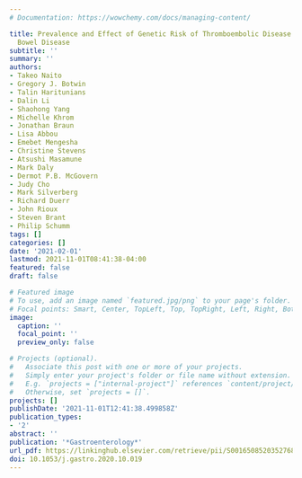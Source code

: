 ```yaml
---
# Documentation: https://wowchemy.com/docs/managing-content/

title: Prevalence and Effect of Genetic Risk of Thromboembolic Disease in Inflammatory
  Bowel Disease
subtitle: ''
summary: ''
authors:
- Takeo Naito
- Gregory J. Botwin
- Talin Haritunians
- Dalin Li
- Shaohong Yang
- Michelle Khrom
- Jonathan Braun
- Lisa Abbou
- Emebet Mengesha
- Christine Stevens
- Atsushi Masamune
- Mark Daly
- Dermot P.B. McGovern
- Judy Cho
- Mark Silverberg
- Richard Duerr
- John Rioux
- Steven Brant
- Philip Schumm
tags: []
categories: []
date: '2021-02-01'
lastmod: 2021-11-01T08:41:38-04:00
featured: false
draft: false

# Featured image
# To use, add an image named `featured.jpg/png` to your page's folder.
# Focal points: Smart, Center, TopLeft, Top, TopRight, Left, Right, BottomLeft, Bottom, BottomRight.
image:
  caption: ''
  focal_point: ''
  preview_only: false

# Projects (optional).
#   Associate this post with one or more of your projects.
#   Simply enter your project's folder or file name without extension.
#   E.g. `projects = ["internal-project"]` references `content/project/deep-learning/index.md`.
#   Otherwise, set `projects = []`.
projects: []
publishDate: '2021-11-01T12:41:38.499858Z'
publication_types:
- '2'
abstract: ''
publication: '*Gastroenterology*'
url_pdf: https://linkinghub.elsevier.com/retrieve/pii/S0016508520352768
doi: 10.1053/j.gastro.2020.10.019
---
```

